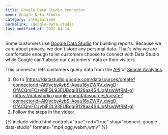 ```yaml
---
title: Google Data Studio connector
menu: Google Data Studio
category: integrations
permalink: /google-data-studio
last_modified_at: 2022-04-14
---
```


Some customers use [Google Data Studio](https://datastudio.google.com/) for building reports. Because we care about privacy, we don't store any personal data. That's why we are comfortable enough to let customers choose to connect with Data Studio while Google can't abuse our customers' data or their visitors.

This connector lets customers query data from the [API](/api) of [Simple Analytics](https://simpleanalytics.com/).

1. Go to [https://datastudio.google.com/datasources/create?connectorId=AKfycbyAybS-Aoau16yZWRV_dwgD-OfACQmFCzybiFGL93EUBdgiB128aa4S4JqMswWtRM-g](https://datastudio.google.com/datasources/create?connectorId=AKfycbyAybS-Aoau16yZWRV_dwgD-OfACQmFCzybiFGL93EUBdgiB128aa4S4JqMswWtRM-g)
1. Follow the steps in the video:

{%
  include video.html
  controls="true"
  red="true"
  slug="connect-google-data-studio"
  formats="mp4,ogg,webm,wmv"
%}
